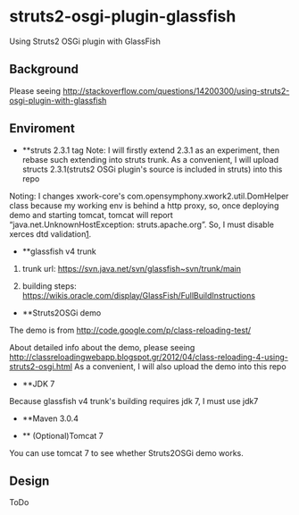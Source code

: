 struts2-osgi-plugin-glassfish
=============================

Using Struts2 OSGi plugin with GlassFish

Background
------------

Please seeing http://stackoverflow.com/questions/14200300/using-struts2-osgi-plugin-with-glassfish

Enviroment
------------

*  **struts 2.3.1 tag
Note: I will firstly extend 2.3.1 as an experiment, then rebase such extending into struts trunk.
As a convenient, I will upload structs 2.3.1(struts2 OSGi plugin's source is included in struts) into this repo

Noting: I changes xwork-core's com.opensymphony.xwork2.util.DomHelper class because my working env is behind a http proxy,
so, once deploying demo and starting tomcat, tomcat will report “java.net.UnknownHostException: struts.apache.org”. So,
I must disable xerces dtd validation[1].

[1]: http://isocra.com/2006/05/making-xerces-ignore-a-dtd/

*  **glassfish v4 trunk

1) trunk url: https://svn.java.net/svn/glassfish~svn/trunk/main

2) building steps: https://wikis.oracle.com/display/GlassFish/FullBuildInstructions

*  **Struts2OSGi demo

The demo is from http://code.google.com/p/class-reloading-test/

About detailed info about the demo, please seeing http://classreloadingwebapp.blogspot.gr/2012/04/class-reloading-4-using-struts2-osgi.html
As a convenient, I will also upload the demo into this repo

*  **JDK 7

Because glassfish v4 trunk's building requires jdk 7, I must use jdk7

*  **Maven 3.0.4

*  ** (Optional)Tomcat 7

You can use tomcat 7 to see whether Struts2OSGi demo works.

Design
---------------

ToDo
